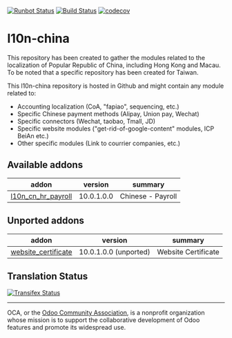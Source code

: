 [![Runbot Status](https://runbot.odoo-community.org/runbot/badge/flat/198/10.0.svg)](https://runbot.odoo-community.org/runbot/repo/github-com-oca-l10n-china-198)
[![Build Status](https://travis-ci.org/OCA/l10n-china.svg?branch=10.0)](https://travis-ci.org/OCA/l10n-china)
[![codecov](https://codecov.io/gh/OCA/l10n-china/branch/10.0/graph/badge.svg)](https://codecov.io/gh/OCA/l10n-china)

# l10n-china
This repository has been created to gather the modules related to the localization of Popular Republic of China, including Hong Kong and Macau. To be noted that a specific repository has been created for Taiwan.

This l10n-china repository is hosted in Github and might contain any module related to:

* Accounting localization (CoA, "fapiao", sequencing, etc.)
* Specific Chinese payment methods (Alipay, Union pay, Wechat)
* Specific connectors (Wechat, taobao, Tmall, JD)
* Specific website modules ("get-rid-of-google-content" modules, ICP BeiAn etc.)
* Other specific modules (Link to courrier companies, etc.)

[//]: # (addons)

Available addons
----------------
addon | version | summary
--- | --- | ---
[l10n_cn_hr_payroll](l10n_cn_hr_payroll/) | 10.0.1.0.0 | Chinese - Payroll


Unported addons
---------------
addon | version | summary
--- | --- | ---
[website_certificate](website_certificate/) | 10.0.1.0.0 (unported) | Website Certificate

[//]: # (end addons)


Translation Status
------------------
[![Transifex Status](https://www.transifex.com/projects/p/OCA-l10n-china-10-0/chart/image_png)](https://www.transifex.com/projects/p/OCA-l10n-china-10-0)

----

OCA, or the [Odoo Community Association](http://odoo-community.org/), is a nonprofit organization whose
mission is to support the collaborative development of Odoo features and
promote its widespread use.
